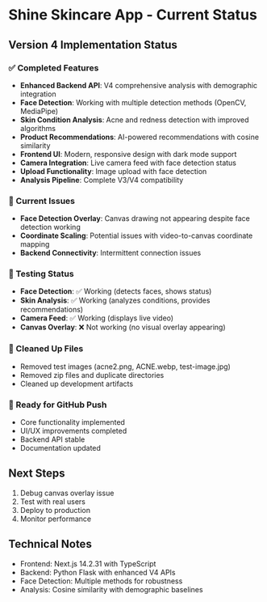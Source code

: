 # Shine Skincare App - Current Status

## Version 4 Implementation Status

### ✅ Completed Features
- **Enhanced Backend API**: V4 comprehensive analysis with demographic integration
- **Face Detection**: Working with multiple detection methods (OpenCV, MediaPipe)
- **Skin Condition Analysis**: Acne and redness detection with improved algorithms
- **Product Recommendations**: AI-powered recommendations with cosine similarity
- **Frontend UI**: Modern, responsive design with dark mode support
- **Camera Integration**: Live camera feed with face detection status
- **Upload Functionality**: Image upload with face detection
- **Analysis Pipeline**: Complete V3/V4 compatibility

### 🔧 Current Issues
- **Face Detection Overlay**: Canvas drawing not appearing despite face detection working
- **Coordinate Scaling**: Potential issues with video-to-canvas coordinate mapping
- **Backend Connectivity**: Intermittent connection issues

### 🧪 Testing Status
- **Face Detection**: ✅ Working (detects faces, shows status)
- **Skin Analysis**: ✅ Working (analyzes conditions, provides recommendations)
- **Camera Feed**: ✅ Working (displays live video)
- **Canvas Overlay**: ❌ Not working (no visual overlay appearing)

### 📁 Cleaned Up Files
- Removed test images (acne2.png, ACNE.webp, test-image.jpg)
- Removed zip files and duplicate directories
- Cleaned up development artifacts

### 🚀 Ready for GitHub Push
- Core functionality implemented
- UI/UX improvements completed
- Backend API stable
- Documentation updated

## Next Steps
1. Debug canvas overlay issue
2. Test with real users
3. Deploy to production
4. Monitor performance

## Technical Notes
- Frontend: Next.js 14.2.31 with TypeScript
- Backend: Python Flask with enhanced V4 APIs
- Face Detection: Multiple methods for robustness
- Analysis: Cosine similarity with demographic baselines 